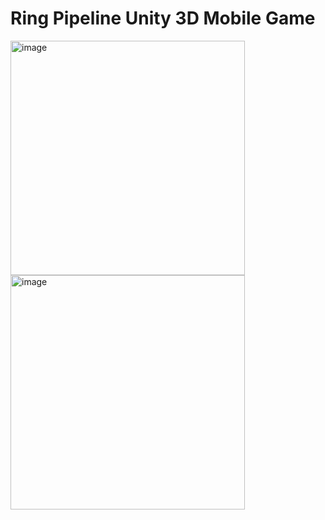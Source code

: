 # Ring Pipeline Unity 3D Mobile Game
<img width="375" alt="image" src="https://github.com/emirhanzeyrekk/RingPipelineUnity3DMobileGame/assets/121854589/f425c6d0-fcba-49f0-be9b-31ccfaeb77f5">
<img width="375" alt="image" src="https://github.com/emirhanzeyrekk/RingPipelineUnity3DMobileGame/assets/121854589/22d7485d-63c5-4c45-aa11-779d5dcfa7a3">

